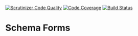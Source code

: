 [![Scrutinizer Code Quality](https://scrutinizer-ci.com/g/e0ipso/schema-forms-php/badges/quality-score.png?b=master)](https://scrutinizer-ci.com/g/e0ipso/schema-forms-php/?branch=master) [![Code Coverage](https://scrutinizer-ci.com/g/e0ipso/schema-forms-php/badges/coverage.png?b=master)](https://scrutinizer-ci.com/g/e0ipso/schema-forms-php/?branch=master) [![Build Status](https://scrutinizer-ci.com/g/e0ipso/schema-forms-php/badges/build.png?b=master)](https://scrutinizer-ci.com/g/e0ipso/schema-forms-php/build-status/master)
# Schema Forms
